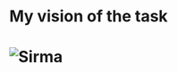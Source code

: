 <h1> My vision of the task <h1>
  
![Sirma](https://user-images.githubusercontent.com/40591640/227789997-5979e6e1-950d-4ec2-a5f6-03f27d7bff56.jpeg)


